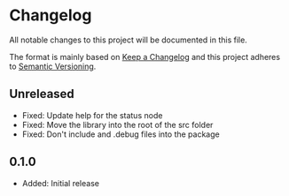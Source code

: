 # Changelog

All notable changes to this project will be documented in this file.

The format is mainly based on [Keep a Changelog](http://keepachangelog.com/)
and this project adheres to [Semantic Versioning](http://semver.org/).

## Unreleased

- Fixed: Update help for the status node
- Fixed: Move the library into the root of the src folder
- Fixed: Don't include and .debug files into the package

## 0.1.0

- Added: Initial release
